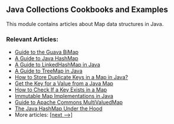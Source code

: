 ## Java Collections Cookbooks and Examples

This module contains articles about Map data structures in Java.

### Relevant Articles: 
- [Guide to the Guava BiMap](https://www.baeldung.com/guava-bimap)
- [A Guide to Java HashMap](https://www.baeldung.com/java-hashmap)
- [A Guide to LinkedHashMap in Java](https://www.baeldung.com/java-linked-hashmap)
- [A Guide to TreeMap in Java](https://www.baeldung.com/java-treemap)
- [How to Store Duplicate Keys in a Map in Java?](https://www.baeldung.com/java-map-duplicate-keys)
- [Get the Key for a Value from a Java Map](https://www.baeldung.com/java-map-key-from-value)
- [How to Check If a Key Exists in a Map](https://www.baeldung.com/java-map-key-exists)
- [Immutable Map Implementations in Java](https://www.baeldung.com/java-immutable-maps) 
- [Guide to Apache Commons MultiValuedMap](https://www.baeldung.com/apache-commons-multi-valued-map)
- [The Java HashMap Under the Hood](https://www.baeldung.com/java-hashmap-advanced)
- More articles: [[next -->]](/core-java-collections-maps-2)

